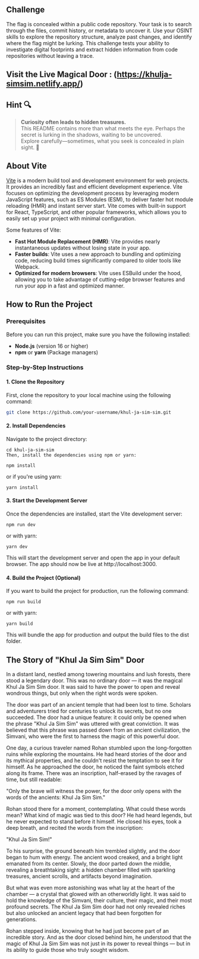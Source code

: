 ## Challenge  
The flag is concealed within a public code repository. Your task is to search through the files, commit history, or metadata to uncover it. Use your OSINT skills to explore the repository structure, analyze past changes, and identify where the flag might be lurking. This challenge tests your ability to investigate digital footprints and extract hidden information from code repositories without leaving a trace.

## Visit the Live Magical Door : (https://khulja-simsim.netlify.app/)

## Hint 🔍

> **Curiosity often leads to hidden treasures.**  
> This README contains more than what meets the eye. Perhaps the secret is lurking in the shadows, waiting to be uncovered.  
> Explore carefully—sometimes, what you seek is concealed in plain sight. 👀


## About Vite

[Vite](https://vitejs.dev/) is a modern build tool and development environment for web projects. It provides an incredibly fast and efficient development experience. Vite focuses on optimizing the development process by leveraging modern JavaScript features, such as ES Modules (ESM), to deliver faster hot module reloading (HMR) and instant server start. Vite comes with built-in support for React, TypeScript, and other popular frameworks, which allows you to easily set up your project with minimal configuration.

Some features of Vite:

- **Fast Hot Module Replacement (HMR)**: Vite provides nearly instantaneous updates without losing state in your app.
- **Faster builds**: Vite uses a new approach to bundling and optimizing code, reducing build times significantly compared to older tools like Webpack.
- **Optimized for modern browsers**: Vite uses ESBuild under the hood, allowing you to take advantage of cutting-edge browser features and run your app in a fast and optimized manner.

## How to Run the Project

### Prerequisites

Before you can run this project, make sure you have the following installed:

- **Node.js** (version 16 or higher)
- **npm** or **yarn** (Package managers)

### Step-by-Step Instructions

#### 1. Clone the Repository

First, clone the repository to your local machine using the following command:

```bash
git clone https://github.com/your-username/khul-ja-sim-sim.git
```
#### 2. Install Dependencies
 Navigate to the project directory:

```
cd khul-ja-sim-sim
Then, install the dependencies using npm or yarn:
```
```
npm install
```
or if you're using yarn:

```
yarn install
```
#### 3. Start the Development Server
 Once the dependencies are installed, start the Vite development server:

```
npm run dev
```
or with yarn:

```
yarn dev
```
This will start the development server and open the app in your default browser. The app should now be live at http://localhost:3000.


#### 4. Build the Project (Optional)
If you want to build the project for production, run the following command:
```
npm run build
```
or with yarn:

```
yarn build
```
This will bundle the app for production and output the build files to the dist folder.


## The Story of "Khul Ja Sim Sim" Door
In a distant land, nestled among towering mountains and lush forests, there stood a legendary door. This was no ordinary door — it was the magical Khul Ja Sim Sim door. It was said to have the power to open and reveal wondrous things, but only when the right words were spoken.

The door was part of an ancient temple that had been lost to time. Scholars and adventurers tried for centuries to unlock its secrets, but no one succeeded. The door had a unique feature: it could only be opened when the phrase "Khul Ja Sim Sim" was uttered with great conviction. It was believed that this phrase was passed down from an ancient civilization, the Simvani, who were the first to harness the magic of this powerful door.

One day, a curious traveler named Rohan stumbled upon the long-forgotten ruins while exploring the mountains. He had heard stories of the door and its mythical properties, and he couldn't resist the temptation to see it for himself. As he approached the door, he noticed the faint symbols etched along its frame. There was an inscription, half-erased by the ravages of time, but still readable:

"Only the brave will witness the power, for the door only opens with the words of the ancients: Khul Ja Sim Sim."


Rohan stood there for a moment, contemplating. What could these words mean? What kind of magic was tied to this door? He had heard legends, but he never expected to stand before it himself. He closed his eyes, took a deep breath, and recited the words from the inscription:

"Khul Ja Sim Sim!"

To his surprise, the ground beneath him trembled slightly, and the door began to hum with energy. The ancient wood creaked, and a bright light emanated from its center. Slowly, the door parted down the middle, revealing a breathtaking sight: a hidden chamber filled with sparkling treasures, ancient scrolls, and artifacts beyond imagination.

But what was even more astonishing was what lay at the heart of the chamber — a crystal that glowed with an otherworldly light. It was said to hold the knowledge of the Simvani, their culture, their magic, and their most profound secrets. The Khul Ja Sim Sim door had not only revealed riches but also unlocked an ancient legacy that had been forgotten for generations.

Rohan stepped inside, knowing that he had just become part of an incredible story. And as the door closed behind him, he understood that the magic of Khul Ja Sim Sim was not just in its power to reveal things — but in its ability to guide those who truly sought wisdom.
